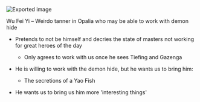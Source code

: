 ![Exported image](Exported%20image%2020240830122658-0.png)  

Wu Fei Yi – Weirdo tanner in Opalia who may be able to work with demon hide

- Pretends to not be himself and decries the state of masters not working for great heroes of the day
    
    - Only agrees to work with us once he sees Tiefing and Gazenga
- He is willing to work with the demon hide, but he wants us to bring him:
    
    - The secretions of a Yao Fish
- He wants us to bring us him more 'interesting things'